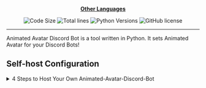 <div align="center">

[**Other Languages**](.github/README/)

![Code Size](https://img.shields.io/github/languages/code-size/robonamari/Animated-Avatar-Discord-Bot?style=flat)
![Total lines](https://tokei.rs/b1/github/robonamari/Animated-Avatar-Discord-Bot?style=flat)
![Python Versions](https://img.shields.io/badge/python-%5E3.9-blue)
![GitHub license](https://img.shields.io/github/license/robonamari/Animated-Avatar-Discord-Bot)

---

</div>

Animated Avatar Discord Bot is a tool written in Python. It sets Animated Avatar for your Discord Bots!

## Self-host Configuration

<details>
<summary>4 Steps to Host Your Own Animated-Avatar-Discord-Bot</summary>

### 1. Clone the Repository

```bash
git clone https://github.com/robonamari/Animated-Avatar-Discord-Bot
```

### 2. Install Python and Dependencies

Install Python, then install the required Python dependencies:

```bash
pip install -r requirements.txt
```

### 3. Configure the Script

1. Rename **.env.example** to **.env**.
2. The full descriptions of the environment variables are written inside the `.env` file, and you need to fill them out accordingly.

### 4. Run the Script

```bash
python main.py
```

### Done!

Your script should be fully configured and ready to run!

</details>
